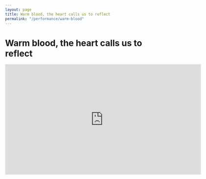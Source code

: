 ```yaml
---
layout: page
title: Warm blood, the heart calls us to reflect
permalink: "/performance/warm-blood"
---
```


# Warm blood, the heart calls us to reflect

<iframe src="https://player.vimeo.com/video/165350006" width="640" height="360" frameborder="0" webkitallowfullscreen mozallowfullscreen allowfullscreen></iframe>


